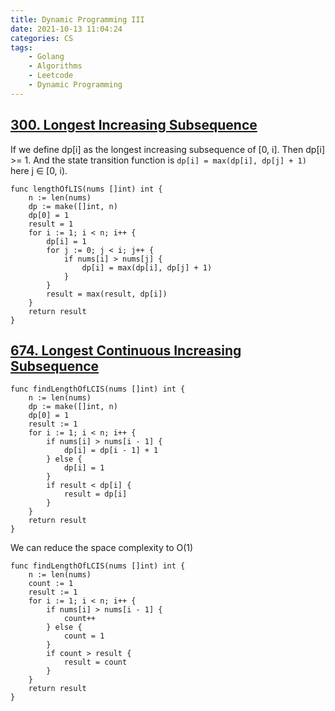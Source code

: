 ```yaml
---
title: Dynamic Programming III
date: 2021-10-13 11:04:24
categories: CS
tags:
    - Golang
    - Algorithms
    - Leetcode
    - Dynamic Programming
---
```


## [300. Longest Increasing Subsequence](https://leetcode.com/problems/longest-increasing-subsequence)

If we define dp[i] as the longest increasing subsequence of [0, i]. Then dp[i] >= 1. And the state transition function is `dp[i] = max(dp[i], dp[j] + 1)` here j ∈ [0, i).

```golang
func lengthOfLIS(nums []int) int {
    n := len(nums)
    dp := make([]int, n)
    dp[0] = 1
    result = 1
    for i := 1; i < n; i++ {
        dp[i] = 1
        for j := 0; j < i; j++ {
            if nums[i] > nums[j] {
                dp[i] = max(dp[i], dp[j] + 1)
            }
        }
        result = max(result, dp[i])
    }
    return result
}
```

## [674. Longest Continuous Increasing Subsequence](https://leetcode.com/problems/longest-continuous-increasing-subsequence/)

```golang
func findLengthOfLCIS(nums []int) int {
    n := len(nums)
    dp := make([]int, n)
    dp[0] = 1
    result := 1
    for i := 1; i < n; i++ {
        if nums[i] > nums[i - 1] {
            dp[i] = dp[i - 1] + 1
        } else {
            dp[i] = 1
        }
        if result < dp[i] {
            result = dp[i]
        }
    }
    return result
}
```

We can reduce the space complexity to O(1)

```golang
func findLengthOfLCIS(nums []int) int {
    n := len(nums)
    count := 1
    result := 1
    for i := 1; i < n; i++ {
        if nums[i] > nums[i - 1] {
            count++
        } else {
            count = 1
        }
        if count > result {
            result = count
        }
    }
    return result
}
```